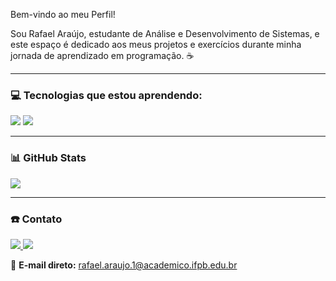  Bem-vindo ao meu Perfil!

Sou Rafael Araújo, estudante de Análise e Desenvolvimento de Sistemas, e este espaço é dedicado aos meus projetos e exercícios durante minha jornada de aprendizado em programação. ☕

---

### :computer: Tecnologias que estou aprendendo:

<div>
  <img src="https://img.shields.io/badge/java-%23ED8B00.svg?style=for-the-badge&logo=openjdk&logoColor=white"/>
  <img src="https://img.shields.io/badge/python-3670A0?style=for-the-badge&logo=python&logoColor=ffdd54"/>
</div>

---

### 📊 GitHub Stats

![](https://github-readme-stats.vercel.app/api/top-langs/?username=rafiss5&hide=html&layout=compact&theme=tokyonight)

---

### :phone: Contato

<div>
  <a href="https://www.linkedin.com/in/rafael-lima-de-araújo-1373162b9/">
    <img src="https://img.shields.io/badge/LinkedIn-0077B5?style=for-the-badge&logo=linkedin&logoColor=white">
  </a>
  <a href="mailto:rafael.araujo.1@academico.ifpb.edu.br">
    <img src="https://img.shields.io/badge/E--mail-D00000?style=for-the-badge&logo=gmail&logoColor=white">
  </a>
</div>

📧 **E-mail direto:** [rafael.araujo.1@academico.ifpb.edu.br](mailto:rafael.araujo.1@academico.ifpb.edu.br)
